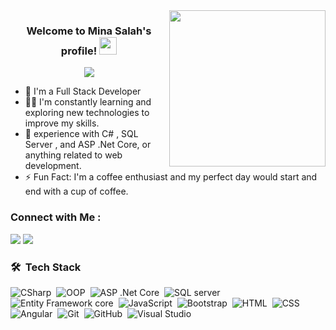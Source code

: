 <img width="250" align="right" src="https://c.tenor.com/_DOBjnGspYAAAAAM/code-coding.gif">

<h3 align="center">
  Welcome to Mina Salah's profile!
  <img src="https://media.giphy.com/media/hvRJCLFzcasrR4ia7z/giphy.gif" width="28">
</h3>

<!-- Typing SVG by DenverCoder1 - https://github.com/DenverCoder1/readme-typing-svg -->
<p align="center">
  <a href="https://github.com/DenverCoder1/readme-typing-svg"><img src="https://readme-typing-svg.herokuapp.com/?lines=Full-stack%20web%20developer;Always%20learning%20new%20things&font=Fira%20Code&center=true&width=440&height=45&color=f75c7e&vCenter=true&size=22"></a>
</p> 

- 🏢 I'm a Full Stack Developer
- 👨‍💻 I'm constantly learning and exploring new technologies to improve my skills.
- 💬 experience with C# , SQL Server , and ASP .Net Core, or anything related to web development.
- ⚡ Fun Fact: I'm a coffee enthusiast and my perfect day would start and end with a cup of coffee.



### Connect with Me :

<a href="https://linkedin.com/in/mina-salah-sadik" target="_blank"><img src="https://img.shields.io/badge/-Mina%20Salah%20Sadik-0077B5?style=for-the-badge&logo=Linkedin&logoColor=white"/></a> <a href="https://t.me/nashedfekry" target="_blank"><img src="https://img.shields.io/badge/-Mina%20Salah%20Sadik-0077B5?style=for-the-badge&logo=Telegram&logoColor=white"/></a>
### 🛠 &nbsp;Tech Stack

![CSharp](https://img.shields.io/badge/-CSharp-05122A?style=flat&logo=CSharp&logoColor=339933)&nbsp;
![OOP](https://img.shields.io/badge/-OOP%20-05122A?style=flat&logo=OOP)&nbsp;
![ASP .Net Core](https://img.shields.io/badge/-ASP%20.Net%20Core-05122A?style=flat&logo=ASP&.Net&Core)&nbsp;
![SQL server](https://img.shields.io/badge/-Sql-05122A?style=flat&logo=Sql)&nbsp;
![Entity Framework core](https://img.shields.io/badge/-Entity%20Framework%20core-05122A?style=flat&logo=Entity&Framework&core)&nbsp;
![JavaScript](https://img.shields.io/badge/-JavaScript-05122A?style=flat&logo=javascript)&nbsp;
![Bootstrap](https://img.shields.io/badge/-Bootstrap-05122A?style=flat&logo=bootstrap&logoColor=563D7C)&nbsp;
![HTML](https://img.shields.io/badge/-HTML-05122A?style=flat&logo=HTML5)&nbsp;
![CSS](https://img.shields.io/badge/-CSS-05122A?style=flat&logo=CSS3&logoColor=1572B6)&nbsp;
![Angular](https://img.shields.io/badge/-Angular-05122A?style=flat&logo=Angular)&nbsp;
![Git](https://img.shields.io/badge/-Git-05122A?style=flat&logo=git)&nbsp;
![GitHub](https://img.shields.io/badge/-GitHub-05122A?style=flat&logo=github)&nbsp;
![Visual Studio](https://img.shields.io/badge/-Visual%20Studio-05122A?style=flat&logo=visual-studio&logoColor=007ACC)&nbsp;

